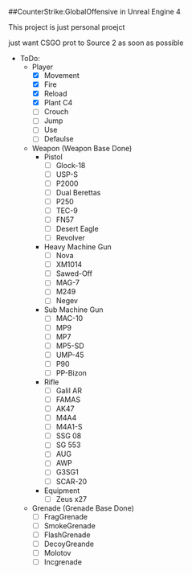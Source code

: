 ##CounterStrike:GlobalOffensive in Unreal Engine 4

This project is just personal proejct

just want CSGO prot to Source 2 as soon as possible
- ToDo:
  - Player
    - [x] Movement
    - [x] Fire
    - [x] Reload
    - [x] Plant C4
    - [ ] Crouch
    - [ ] Jump
    - [ ] Use
    - [ ] Defaulse
  - Weapon (Weapon Base Done)
    - Pistol
        - [ ] Glock-18
        - [ ] USP-S
        - [ ] P2000
        - [ ] Dual Berettas
        - [ ] P250
        - [ ] TEC-9
        - [ ] FN57
        - [ ] Desert Eagle
        - [ ] Revolver
    - Heavy Machine Gun
        - [ ] Nova
        - [ ] XM1014
        - [ ] Sawed-Off
        - [ ] MAG-7
        - [ ] M249
        - [ ] Negev
    - Sub Machine Gun
        - [ ] MAC-10
        - [ ] MP9
        - [ ] MP7
        - [ ] MP5-SD
        - [ ] UMP-45
        - [ ] P90
        - [ ] PP-Bizon
    - Rifle
        - [ ] Galil AR
        - [ ] FAMAS
        - [ ] AK47
        - [ ] M4A4
        - [ ] M4A1-S
        - [ ] SSG 08
        - [ ] SG 553
        - [ ] AUG
        - [ ] AWP
        - [ ] G3SG1
        - [ ] SCAR-20
    - Equipment
        - [ ] Zeus x27
  - Grenade (Grenade Base Done)
    - [ ] FragGrenade
    - [ ] SmokeGrenade
    - [ ] FlashGrenade
    - [ ] DecoyGreande
    - [ ] Molotov
    - [ ] Incgrenade